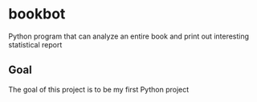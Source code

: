 # bookbot
Python program that can analyze an entire book and print out interesting statistical report

## Goal

The goal of this project is to be my first Python project
